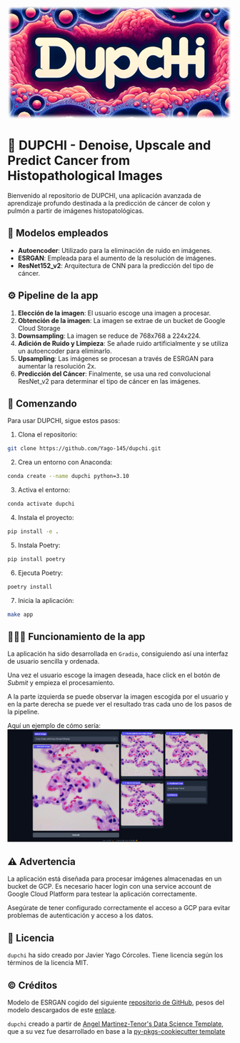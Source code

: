 ![Logo](app/assets/dupchi_logo.png)

# 🧬 DUPCHI - Denoise, Upscale and Predict Cancer from Histopathological Images

Bienvenido al repositorio de DUPCHI, una aplicación avanzada de aprendizaje profundo destinada a la predicción de cáncer de colon y pulmón a partir de imágenes histopatológicas.

## 🤖 Modelos empleados

- **Autoencoder**: Utilizado para la eliminación de ruido en imágenes.
- **ESRGAN**: Empleada para el aumento de la resolución de imágenes.
- **ResNet152_v2**: Arquitectura de CNN para la predicción del tipo de cáncer.

## ⚙️ Pipeline de la app

1. **Elección de la imagen**: El usuario escoge una imagen a procesar.
2. **Obtención de la imagen**: La imagen se extrae de un bucket de Google Cloud Storage
3. **Downsampling**: La imagen se reduce de 768x768 a 224x224.
4. **Adición de Ruido y Limpieza**: Se añade ruido artificialmente y se utiliza un autoencoder para eliminarlo.
5. **Upsampling**: Las imágenes se procesan a través de ESRGAN para aumentar la resolución 2x.
6. **Predicción del Cáncer**: Finalmente, se usa una red convolucional ResNet_v2 para determinar el tipo de cáncer en las imágenes.

## 🚀 Comenzando

Para usar DUPCHI, sigue estos pasos:

1. Clona el repositorio:
```bash
git clone https://github.com/Yago-145/dupchi.git
```
2. Crea un entorno con Anaconda:
```bash
conda create --name dupchi python=3.10
```
3. Activa el entorno:
```bash
conda activate dupchi
```
4. Instala el proyecto:
```bash
pip install -e .
```
5. Instala Poetry:
```bash
pip install poetry
```
6. Ejecuta Poetry:
```bash
poetry install
```
7. Inicia la aplicación:
```bash
make app
```

## 👨🏻‍💻 Funcionamiento de la app

La aplicación ha sido desarrollada en `Gradio`, consiguiendo así una interfaz de usuario sencilla y ordenada.

Una vez el usuario escoge la imagen deseada, hace click en el botón de *Submit* y empieza el procesamiento.

A la parte izquierda se puede observar la imagen escogida por el usuario y en la parte derecha se puede ver el resultado tras cada uno de los pasos de la pipeline.

Aquí un ejemplo de cómo sería:
![alt text](app_examples/image.png)

## ⚠️ Advertencia

La aplicación está diseñada para procesar imágenes almacenadas en un bucket de GCP. Es necesario hacer login con una service account de Google Cloud Platform para testear la aplicación correctamente.

Asegúrate de tener configurado correctamente el acceso a GCP para evitar problemas de autenticación y acceso a los datos.

## 🎫 Licencia

`dupchi` ha sido creado por Javier Yago Córcoles. Tiene licencia según los términos de la licencia MIT.

## ©️ Créditos

Modelo de ESRGAN cogido del siguiente [repositorio de GitHub](https://github.com/aladdinpersson/Machine-Learning-Collection/tree/master/ML/Pytorch/GANs/ESRGAN), pesos del modelo descargados de este [enlace](https://github.com/aladdinpersson/Machine-Learning-Collection/releases/tag/1.0).

`dupchi` creado a partir de [Angel Martinez-Tenor's Data Science Template](https://github.com/angelmtenor/ds-template), que a su vez fue desarrollado en base a la [py-pkgs-cookiecutter template](https://github.com/py-pkgs/py-pkgs-cookiecutter)

